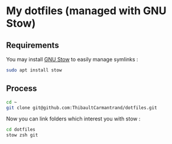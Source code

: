 # My dotfiles (managed with GNU Stow)

## Requirements

You may install [GNU Stow](https://www.gnu.org/software/stow/) to easily manage symlinks :

```bash
sudo apt install stow
```

## Process

```bash
cd ~
git clone git@github.com:ThibaultCarmantrand/dotfiles.git
```

Now you can link folders which interest you with stow :

```bash
cd dotfiles
stow zsh git
```
